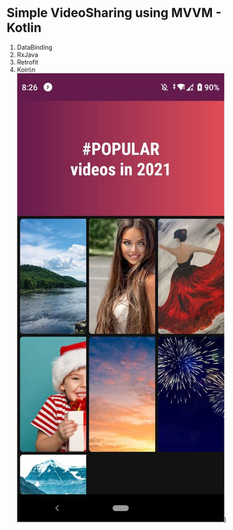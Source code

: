 # Simple VideoSharing using MVVM - Kotlin
1. DataBinding 
1. RxJava
1. Retrofit
1. Koin\n
![ScreenShot](/image/1.jpg))
